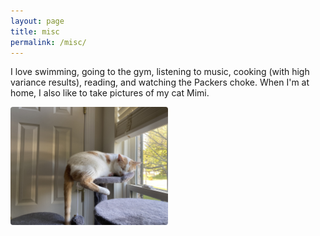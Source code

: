 ```yaml
---
layout: page
title: misc
permalink: /misc/
---
```


I love swimming, going to the gym, listening to music, cooking (with high variance results), reading, and watching the Packers choke. When I'm at home, I also like to take pictures of my cat Mimi. 

<img src="/assets/mimi.jpg" style="width:50%; border-radius:4px">
